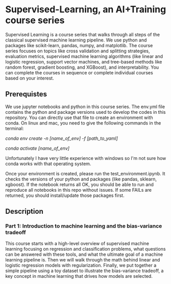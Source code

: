 # Supervised-Learning, an AI+Training course series

Supervised Learning is a course series that walks through all steps of the classical supervised machine learning pipeline. We use python and packages like scikit-learn, pandas, numpy, and matplotlib. The course series focuses on topics like cross validation and splitting strategies, evaluation metrics, supervised machine learning algorithms (like linear and logistic regression, support vector machines, and tree-based methods like random forest, gradient boosting, and XGBoost), and interpretability. You can complete the courses in sequence or complete individual courses based on your interest. 

## Prerequistes

We use jupyter notebooks and python in this course series. The env.yml file contains the python and package versions used to develop the codes in this repository. You can directly use that file to create an environment with conda. On linux and mac, you need to give the following commands in the terminal:

*conda env create -n [name_of_env] -f [path_to_yaml]*

*conda activate [name_of_env]*

Unfortunately I have very little experience with windows so I'm not sure how conda works with that operating system.

Once your environment is created, please run the test_environment.ipynb. It checks the versions of your python and packages (like pandas, sklearn, xgboost). If the notebook returns all OK, you should be able to run and reproduce all notebooks in this repo without issues. If some FAILs are returned, you should install/update those packages first. 

## Description

### Part 1: Introduction to machine learning and the bias-variance tradeoff
This course starts with a high-level overview of supervised machine learning focusing on regression and classification problems, what questions can be answered with these tools, and what the ultimate goal of a machine learning pipeline is. Then we will walk through the math behind linear and logistic regression models with regularization. Finally, we put together a simple pipeline using a toy dataset to illustrate the bias-variance tradeoff, a key concept in machine learning that drives how models are selected.

